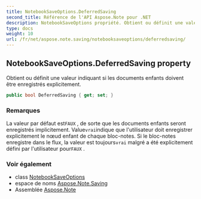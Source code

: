 ```yaml
---
title: NotebookSaveOptions.DeferredSaving
second_title: Référence de l'API Aspose.Note pour .NET
description: NotebookSaveOptions propriété. Obtient ou définit une valeur indiquant si les documents enfants doivent être enregistrés explicitement.
type: docs
weight: 10
url: /fr/net/aspose.note.saving/notebooksaveoptions/deferredsaving/
---
```

## NotebookSaveOptions.DeferredSaving property

Obtient ou définit une valeur indiquant si les documents enfants doivent être enregistrés explicitement.

```csharp
public bool DeferredSaving { get; set; }
```

### Remarques

La valeur par défaut est`FAUX` , de sorte que les documents enfants seront enregistrés implicitement. Value`vrai`indique que l'utilisateur doit enregistrer explicitement le nœud enfant de chaque bloc-notes. Si le bloc-notes enregistre dans le flux, la valeur est toujours`vrai` malgré a été explicitement défini par l'utilisateur pour`FAUX` .

### Voir également

* class [NotebookSaveOptions](../)
* espace de noms [Aspose.Note.Saving](../../notebooksaveoptions/)
* Assemblée [Aspose.Note](../../../)


